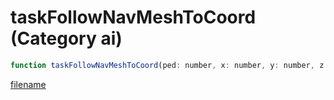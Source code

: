 # taskFollowNavMeshToCoord (Category ai)

```js
function taskFollowNavMeshToCoord(ped: number, x: number, y: number, z: number, speed: number, timeout: int, stoppingRange: number, persistFollowing: boolean, unk: number): void
```

[filename](taskFollowNavMeshToCoord_m.md ':include')